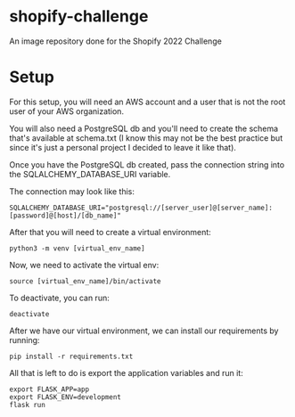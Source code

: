 # shopify-challenge
An image repository done for the Shopify 2022 Challenge

# Setup

For this setup, you will need an AWS account and a user that is not the root user of your AWS organization.

You will also need a PostgreSQL db and you'll need to create the schema that's available at schema.txt (I know this may not be the best practice but since it's just a personal project I decided to leave it like that).  

Once you have the PostgreSQL db created, pass the connection string into the SQLALCHEMY_DATABASE_URI variable. 

The connection may look like this:

`````
SQLALCHEMY_DATABASE_URI="postgresql://[server_user]@[server_name]:[password]@[host]/[db_name]"
``````

After that you will need to create a virtual environment:

`````
python3 -m venv [virtual_env_name]
`````

Now, we need to activate the virtual env:

`````
source [virtual_env_name]/bin/activate
`````

To deactivate, you can run:

`````
deactivate
``````

After we have our virtual environment, we can install our requirements by running:

`````
pip install -r requirements.txt
`````

All that is left to do is export the application variables and run it:

`````
export FLASK_APP=app
export FLASK_ENV=development
flask run
`````
